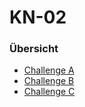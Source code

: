 # KN-02

### Übersicht
- [Challenge A](Challenge_A.md) 
- [Challenge B](../KN-02/Challenge_B.md) 
- [Challenge C](Challenge_C.md) 
